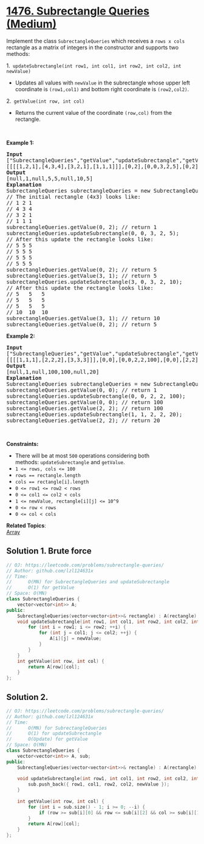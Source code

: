 # [1476. Subrectangle Queries (Medium)](https://leetcode.com/problems/subrectangle-queries/)

<p>Implement the class <code>SubrectangleQueries</code>&nbsp;which receives a <code>rows x cols</code> rectangle as a matrix of integers in the constructor and supports two methods:</p>

<p>1.<code>&nbsp;updateSubrectangle(int row1, int col1, int row2, int col2, int newValue)</code></p>

<ul>
	<li>Updates all values with <code>newValue</code> in the subrectangle whose upper left coordinate is <code>(row1,col1)</code> and bottom right coordinate is <code>(row2,col2)</code>.</li>
</ul>

<p>2.<code>&nbsp;getValue(int row, int col)</code></p>

<ul>
	<li>Returns the current value of the coordinate <code>(row,col)</code> from&nbsp;the rectangle.</li>
</ul>

<p>&nbsp;</p>
<p><strong>Example 1:</strong></p>

<pre><strong>Input</strong>
["SubrectangleQueries","getValue","updateSubrectangle","getValue","getValue","updateSubrectangle","getValue","getValue"]
[[[[1,2,1],[4,3,4],[3,2,1],[1,1,1]]],[0,2],[0,0,3,2,5],[0,2],[3,1],[3,0,3,2,10],[3,1],[0,2]]
<strong>Output</strong>
[null,1,null,5,5,null,10,5]
<strong>Explanation</strong>
SubrectangleQueries subrectangleQueries = new SubrectangleQueries([[1,2,1],[4,3,4],[3,2,1],[1,1,1]]);  
// The initial rectangle (4x3) looks like:
// 1 2 1
// 4 3 4
// 3 2 1
// 1 1 1
subrectangleQueries.getValue(0, 2); // return 1
subrectangleQueries.updateSubrectangle(0, 0, 3, 2, 5);
// After this update the rectangle looks like:
// 5 5 5
// 5 5 5
// 5 5 5
// 5 5 5 
subrectangleQueries.getValue(0, 2); // return 5
subrectangleQueries.getValue(3, 1); // return 5
subrectangleQueries.updateSubrectangle(3, 0, 3, 2, 10);
// After this update the rectangle looks like:
// 5   5   5
// 5   5   5
// 5   5   5
// 10  10  10 
subrectangleQueries.getValue(3, 1); // return 10
subrectangleQueries.getValue(0, 2); // return 5
</pre>

<p><strong>Example 2:</strong></p>

<pre><strong>Input</strong>
["SubrectangleQueries","getValue","updateSubrectangle","getValue","getValue","updateSubrectangle","getValue"]
[[[[1,1,1],[2,2,2],[3,3,3]]],[0,0],[0,0,2,2,100],[0,0],[2,2],[1,1,2,2,20],[2,2]]
<strong>Output</strong>
[null,1,null,100,100,null,20]
<strong>Explanation</strong>
SubrectangleQueries subrectangleQueries = new SubrectangleQueries([[1,1,1],[2,2,2],[3,3,3]]);
subrectangleQueries.getValue(0, 0); // return 1
subrectangleQueries.updateSubrectangle(0, 0, 2, 2, 100);
subrectangleQueries.getValue(0, 0); // return 100
subrectangleQueries.getValue(2, 2); // return 100
subrectangleQueries.updateSubrectangle(1, 1, 2, 2, 20);
subrectangleQueries.getValue(2, 2); // return 20
</pre>

<p>&nbsp;</p>
<p><strong>Constraints:</strong></p>

<ul>
	<li>There will be at most <code><font face="monospace">500</font></code>&nbsp;operations considering both methods:&nbsp;<code>updateSubrectangle</code> and <code>getValue</code>.</li>
	<li><code>1 &lt;= rows, cols &lt;= 100</code></li>
	<li><code>rows ==&nbsp;rectangle.length</code></li>
	<li><code>cols == rectangle[i].length</code></li>
	<li><code>0 &lt;= row1 &lt;= row2 &lt; rows</code></li>
	<li><code>0 &lt;= col1 &lt;= col2 &lt; cols</code></li>
	<li><code>1 &lt;= newValue, rectangle[i][j] &lt;= 10^9</code></li>
	<li><code>0 &lt;= row &lt; rows</code></li>
	<li><code>0 &lt;= col &lt; cols</code></li>
</ul>

**Related Topics**:  
[Array](https://leetcode.com/tag/array/)

## Solution 1. Brute force

```cpp
// OJ: https://leetcode.com/problems/subrectangle-queries/
// Author: github.com/lzl124631x
// Time:
//      O(MN) for SubrectangleQueries and updateSubrectangle
//      O(1) for getValue
// Space: O(MN)
class SubrectangleQueries {
    vector<vector<int>> A;
public:
    SubrectangleQueries(vector<vector<int>>& rectangle) : A(rectangle) {}
    void updateSubrectangle(int row1, int col1, int row2, int col2, int newValue) {
        for (int i = row1; i <= row2; ++i) {
            for (int j = col1; j <= col2; ++j) {
                A[i][j] = newValue;
            }
        }
    }
    int getValue(int row, int col) {
        return A[row][col];
    }
};
```

## Solution 2.

```cpp
// OJ: https://leetcode.com/problems/subrectangle-queries/
// Author: github.com/lzl124631x
// Time:
//      O(MN) for SubrectangleQueries
//      O(1) for updateSubrectangle
//      O(Update) for getValue
// Space: O(MN)
class SubrectangleQueries {
    vector<vector<int>> A, sub;
public:
    SubrectangleQueries(vector<vector<int>>& rectangle) : A(rectangle) {}
    
    void updateSubrectangle(int row1, int col1, int row2, int col2, int newValue) {
        sub.push_back({ row1, col1, row2, col2, newValue });
    }
    
    int getValue(int row, int col) {
        for (int i = sub.size() - 1; i >= 0; --i) {
            if (row >= sub[i][0] && row <= sub[i][2] && col >= sub[i][1] && col <= sub[i][3]) return sub[i][4];
        }
        return A[row][col];
    }
};
```